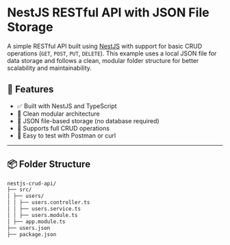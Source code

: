 # NestJS RESTful API with JSON File Storage

A simple RESTful API built using [NestJS](https://nestjs.com/) with support for basic CRUD operations (`GET`, `POST`, `PUT`, `DELETE`). This example uses a local JSON file for data storage and follows a clean, modular folder structure for better scalability and maintainability.

## 🚀 Features

- ✅ Built with NestJS and TypeScript
- 📁 Clean modular architecture
- 💾 JSON file-based storage (no database required)
- 🔁 Supports full CRUD operations
- 🧪 Easy to test with Postman or curl

---

## 📦 Folder Structure
```bash
nestjs-crud-api/
├── src/
│ ├── users/
│ │ ├── users.controller.ts
│ │ ├── users.service.ts
│ │ ├── users.module.ts
│ ├── app.module.ts
├── users.json
├── package.json
```

